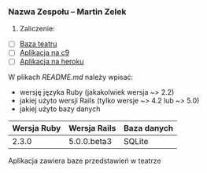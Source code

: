 ### Nazwa Zespołu – Martin Zelek

1. Zaliczenie:
 - [ ] [Baza teatru]()
 - [ ] [Aplikacja na c9](https://teatr2-martin123154.c9users.io)
 - [ ] [Aplikacja na heroku](https://intense-hamlet-89946.herokuapp.com/)

W plikach _README.md_ należy wpisać:

* wersję języka Ruby (jakakolwiek wersja ~> 2.2)
* jakiej użyto wersji Rails (tylko wersje ~> 4.2 lub ~> 5.0)
* jakiej użyto bazy danych

|Wersja Ruby|Wersja Rails|Baza danych|
|---|---|---|
|2.3.0|5.0.0.beta3|SQLite|

Aplikacja zawiera baze przedstawień w teatrze
